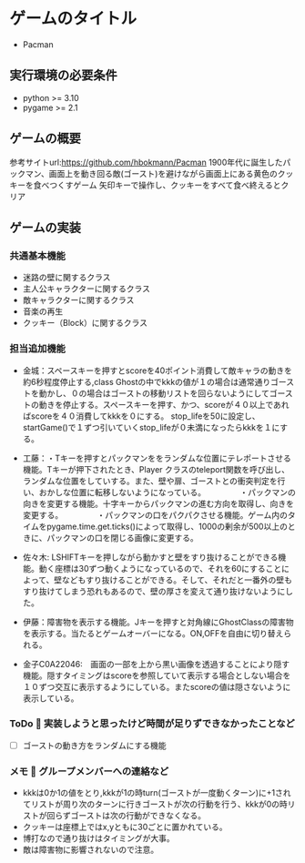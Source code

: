 # ゲームのタイトル
* Pacman

## 実行環境の必要条件
* python >= 3.10
* pygame >= 2.1

## ゲームの概要
参考サイトurl:https://github.com/hbokmann/Pacman
1900年代に誕生したパックマン、画面上を動き回る敵(ゴースト)を避けながら画面上にある黄色のクッキーを食べつくすゲーム
矢印キーで操作し、クッキーをすべて食べ終えるとクリア

## ゲームの実装
### 共通基本機能
* 迷路の壁に関するクラス
* 主人公キャラクターに関するクラス
* 敵キャラクターに関するクラス
* 音楽の再生
* クッキー（Block）に関するクラス


### 担当追加機能
* 金城：スペースキーを押すとscoreを40ポイント消費して敵キャラの動きを約6秒程度停止する,class Ghostの中でkkkの値が１の場合は通常通りゴーストを動かし、０の場合はゴーストの移動リストを回らないようにしてゴーストの動きを停止する。スペースキーを押す、かつ、scoreが４０以上であればscoreを４０消費してkkkを０にする。
stop_lifeを50に設定し、startGame()で１ずつ引いていくstop_lifeが０未満になったらkkkを１にする。

* 工藤：・Tキーを押すとパックマンををランダムな位置にテレポートさせる機能。Tキーが押下されたとき、Player クラスのteleport関数を呼び出し、ランダムな位置をしていする。また、壁や扉、ゴーストとの衝突判定を行い、おかしな位置に転移しないようになっている。
　　　　・パックマンの向きを変更する機能。十字キーからパックマンの進む方向を取得し、向きを変更する。
　　　　・パックマンの口をパクパクさせる機能。ゲーム内のタイムをpygame.time.get.ticks()によって取得し、1000の剰余が500以上のときに、パックマンの口を閉じる画像に変更する。


* 佐々木: LSHIFTキーを押しながら動かすと壁をすり抜けることができる機能。動く座標は30ずつ動くようになっているので、それを60にすることによって、壁などもすり抜けることができる。そして、それだと一番外の壁もすり抜けてしまう恐れもあるので、壁の厚さを変えて通り抜けないようにした。

* 伊藤：障害物を表示する機能。Jキーを押すと対角線にGhostClassの障害物を表示する。当たるとゲームオーバーになる。ON,OFFを自由に切り替えられる。

* 金子C0A22046:　画面の一部を上から黒い画像を透過することにより隠す機能。隠すタイミングはscoreを参照していて表示する場合としない場合を１０ずつ交互に表示するようにしている。またscoreの値は隠さないように表示している。

### ToDo  実装しようと思ったけど時間が足りずできなかったことなど
- [ ] ゴーストの動き方をランダムにする機能
### メモ  グループメンバーへの連絡など
* kkkは0か1の値をとり,kkkが1の時turn(ゴーストが一度動くターン)に+1されてリストが周り次のターンに行きゴーストが次の行動を行う、kkkが0の時リストが回らずゴーストは次の行動ができなくなる。
* クッキーは座標上ではx,yともに30ごとに置かれている。
* 博打なので通り抜けはタイミングが大事。
* 敵は障害物に影響されないので注意。
